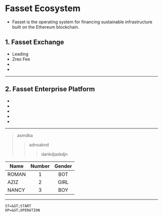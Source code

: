 # Fasset Ecosystem #
- Fasset is the operating system for financing sustainable infrastructure built on the Ethereum blockchain.

## 1. Fasset Exchange ##
- Leading
- Zreo Fee
-
-
***********
## 2. Fasset Enterprise Platform ##
-
-
-
-
-
****************

>asmdka
>>adnsaknd
>>>dankdjaskdjn

Name|Number|Gender|
-|:-:|:-:|
ROMAN|1|BOT|
AZIZ|2|GIRL|
NANCY|3|BOY|
-----------
```flow
ST=&GT;START
OP=&GT;OPERATION
